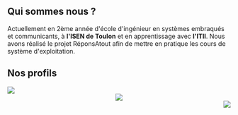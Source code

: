 <head>
  <meta charset="utf-8" />
  <title>Nous connaître</title>
</head>


## Qui sommes nous ?
Actuellement en 2ème année d'école d'ingénieur en systèmes embraqués et communicants, à **l'ISEN de Toulon** et en apprentissage avec **l'ITII**. Nous avons réalisé le projet RéponsAtout afin de mettre en pratique les cours de système d'exploitation. 


## Nos profils


<div style="text-align:left"><img src="./Images/Alexis.PNG"/></div>
<div style="text-align:center"><img src="./Images/Eva.PNG"/></div>
<div style="text-align:right"><img src="./Images/Matteo.PNG"/></div>
